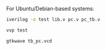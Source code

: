 For Ubuntu/Debian-based systems:
```bash
iverilog -o test lib.v pc.v pc_tb.v

vvp test

gtkwave tb_pc.vcd